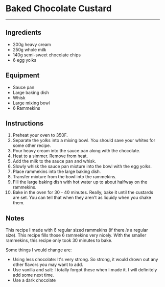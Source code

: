 # Baked Chocolate Custard

___

## Ingredients

* 200g heavy cream
* 250g whole milk
* 140g semi-sweet chocolate chips
* 6 egg yolks

## Equipment

* Sauce pan
* Large baking dish
* Whisk
* Large mixing bowl
* 6 Rammekins

## Instructions

1. Preheat your oven to 350F.
2. Separate the yolks into a mixing bowl. You should save your whites for some other recipe.
3. Pour heavy cream into the sauce pan along with the chocolate.
4. Heat to a simmer. Remove from heat.
5. Add the milk to the sauce pan and whisk.
6. Slowly whisk the sauce pan mixture into the bowl with the egg yolks.
7. Place rammekins into the large baking dish.
8. Transfer mixture from the bowl into the rammekins.
9. Fill the large baking dish with hot water up to about halfway on the rammekins.
10. Bake in the oven for 30 - 40 minutes. Really, bake it until the custards are set. You can tell that when they aren't as liquidy when you shake them.

## Notes

This recipe I made with 6 regular sized rammekins (if there *is* a regular size). This recipe fills those 6 rammekins very nicely. With the smaller rammekins, this recipe only took 30 minutes to bake.

Some things I would change are:

* Using less chocolate: It's very strong. So strong, it would drown out any other flavors you may want to add.
* Use vanilla and salt: I totally forgot these when I made it. I will definitely add some next time.
* Use a dark chocolate
